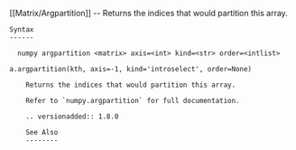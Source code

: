 [[Matrix/Argpartition]] --     Returns the indices that would partition this array.

~~~
Syntax
------

  numpy argpartition <matrix> axis=<int> kind=<str> order=<intlist>

a.argpartition(kth, axis=-1, kind='introselect', order=None)

    Returns the indices that would partition this array.

    Refer to `numpy.argpartition` for full documentation.

    .. versionadded:: 1.8.0

    See Also
    --------
~~~
